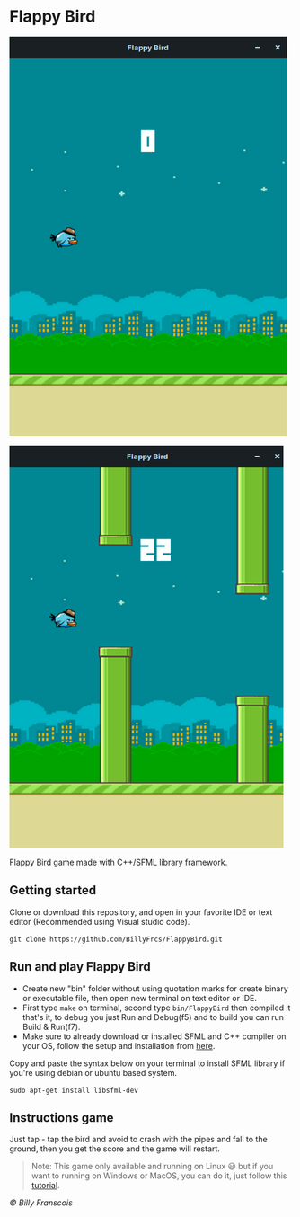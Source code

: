 # Flappy Bird

![Flappy Bird GamePlay](https://github.com/BillyFrcs/FlappyBird/blob/master/assets/example/Image1.png)

![Flappy Bird GamePlay](https://github.com/BillyFrcs/FlappyBird/blob/master/assets/example/Image2.png)

Flappy Bird game made with C++/SFML library framework.

## Getting started

Clone or download this repository, and open in your favorite IDE or text editor (Recommended using Visual studio code).

```
git clone https://github.com/BillyFrcs/FlappyBird.git
```

## Run and play Flappy Bird

- Create new "bin" folder without using quotation marks for create binary or executable file, then open new terminal on text editor or IDE.
- First type `make` on terminal, second type `bin/FlappyBird` then compiled it that's it, to debug you just Run and Debug(f5) and to build you can run Build & Run(f7).
- Make sure to already download or installed SFML and C++ compiler on your OS, follow the setup and installation from [here](https://www.sfml-dev.org/tutorials/2.5/).

Copy and paste the syntax below on your terminal to install SFML library if you're using debian or ubuntu based system.

```
sudo apt-get install libsfml-dev
```

## Instructions game

Just tap - tap the bird and avoid to crash with the pipes and fall to the ground, then you get the score and the game will restart.

> Note: This game only available and running on Linux 😃 but if you want to running on Windows or MacOS, you can do it, just follow this [tutorial](https://www.sfml-dev.org/tutorials/2.5/).

<i>© Billy Franscois</i>
